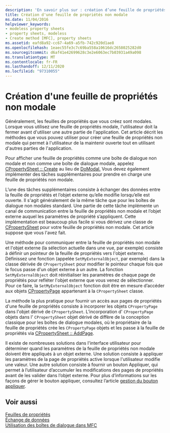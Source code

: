 ```yaml
---
description: 'En savoir plus sur : création d’une feuille de propriétés non modale'
title: Création d'une feuille de propriétés non modale
ms.date: 11/04/2016
helpviewer_keywords:
- modeless property sheets
- property sheets, modeless
- Create method [MFC], property sheets
ms.assetid: eafd8a92-cc67-4a69-a5fb-742c920d1ae8
ms.openlocfilehash: 1eaec55fe3c7c69ba558a10616dc2658025282d0
ms.sourcegitcommit: d6af41e42699628c3e2e6063ec7b03931a49a098
ms.translationtype: MT
ms.contentlocale: fr-FR
ms.lasthandoff: 12/11/2020
ms.locfileid: "97310055"
---
```

# <a name="creating-a-modeless-property-sheet"></a>Création d'une feuille de propriétés non modale

Généralement, les feuilles de propriétés que vous créez sont modales. Lorsque vous utilisez une feuille de propriétés modale, l'utilisateur doit la fermer avant d'utiliser une autre partie de l'application. Cet article décrit les méthodes que vous pouvez utiliser pour créer une feuille de propriétés non modale qui permet à l'utilisateur de la maintenir ouverte tout en utilisant d'autres parties de l'application.

Pour afficher une feuille de propriétés comme une boîte de dialogue non modale et non comme une boîte de dialogue modale, appelez [CPropertySheet :: Create](reference/cpropertysheet-class.md#create) au lieu de [DoModal.](reference/cpropertysheet-class.md#domodal) Vous devez également implémenter des tâches supplémentaires pour prendre en charge une feuille de propriétés non modale.

L’une des tâches supplémentaires consiste à échanger des données entre la feuille de propriétés et l’objet externe qu’elle modifie lorsqu’elle est ouverte. Il s'agit généralement de la même tâche que pour les boîtes de dialogue non modales standard. Une partie de cette tâche implémente un canal de communication entre la feuille de propriétés non modale et l’objet externe auquel les paramètres de propriété s’appliquent. Cette implémentation est beaucoup plus facile si vous dérivez une classe de [CPropertySheet](reference/cpropertysheet-class.md) pour votre feuille de propriétés non modale. Cet article suppose que vous l'avez fait.

Une méthode pour communiquer entre la feuille de propriétés non modale et l'objet externe (la sélection actuelle dans une vue, par exemple) consiste à définir un pointeur de la feuille de propriétés vers l'objet externe. Définissez une fonction (appelée `SetMyExternalObject`, par exemple) dans la classe dérivée de `CPropertySheet` pour modifier le pointeur chaque fois que le focus passe d'un objet externe à un autre. La fonction `SetMyExternalObject` doit réinitialiser les paramètres de chaque page de propriétés pour refléter l'objet externe que vous venez de sélectionner. Pour ce faire, la `SetMyExternalObject` fonction doit être en mesure d’accéder aux objets [CPropertyPage](reference/cpropertypage-class.md) appartenant à la `CPropertySheet` classe.

La méthode la plus pratique pour fournir un accès aux pages de propriétés d'une feuille de propriétés consiste à incorporer les objets `CPropertyPage` dans l'objet dérivé de `CPropertySheet`. L’incorporation d' `CPropertyPage` objets dans l' `CPropertySheet` objet dérivé de diffère de la conception classique pour les boîtes de dialogue modales, où le propriétaire de la feuille de propriétés crée les `CPropertyPage` objets et les passe à la feuille de propriétés via [CPropertySheet :: AddPage](reference/cpropertysheet-class.md#addpage).

Il existe de nombreuses solutions dans l'interface utilisateur pour déterminer quand les paramètres de la feuille de propriétés non modale doivent être appliqués à un objet externe. Une solution consiste à appliquer les paramètres de la page de propriétés active lorsque l'utilisateur modifie une valeur. Une autre solution consiste à fournir un bouton Appliquer, qui permet à l’utilisateur d’accumuler les modifications des pages de propriétés avant de les valider dans l’objet externe. Pour plus d’informations sur les façons de gérer le bouton appliquer, consultez l’article [gestion du bouton appliquer](handling-the-apply-button.md).

## <a name="see-also"></a>Voir aussi

[Feuilles de propriétés](property-sheets-mfc.md)<br/>
[Échange de données](exchanging-data.md)<br/>
[Utilisation des boîtes de dialogue dans MFC](life-cycle-of-a-dialog-box.md)
